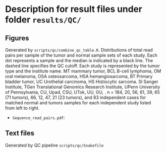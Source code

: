 # Description for result files under folder `results/QC/`

## Figures
Generated by `scripts/qc/combine_qc_table.R`.
Distributions of total read pairs per sample of the tumor and normal sample sets of each study. Each dot represents a sample and the median is indicated by a black line. The dashed line specifies the QC cutoff. Each study is represented by the tumor type and the institute name. MT mammary tumor, BCL B-cell lymphoma, OM oral melanoma, OSA osteosarcoma, HSA hemangiosarcoma, BT Primary bladder tumor, UC Urothelial carcinoma, HS Histiocytic sarcoma. SI Sanger Institute, TGen Translational Genomics Research Institute, UPenn University of Pennsylvania, CU, Upad, CSU, UTok, UU, GU, . n = 184, 20, 56, 61, 39, 65 (71 tumors), 66, 12, 47, 21 (23 tumors), and 83 independent cases for matched normal and tumors samples for each independent study listed from left to right.
- `Sequence_read_pairs.pdf`: 


## Text files
Generated by QC pipeline `scripts/qc/Snakefile`